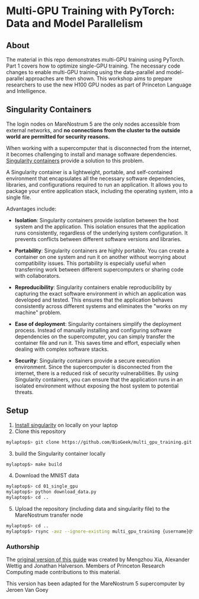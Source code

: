 # Multi-GPU Training with PyTorch: Data and Model Parallelism

## About
The material in this repo demonstrates multi-GPU training using PyTorch. Part 1 covers how to optimize single-GPU training. The necessary code changes to enable multi-GPU training using the data-parallel and model-parallel approaches are then shown. This workshop aims to prepare researchers to use the new H100 GPU nodes as part of Princeton Language and Intelligence.

## Singularity Containers

The login nodes on MareNostrum 5 are the only nodes accessible from external networks, and **no connections from the cluster to the outside world are permitted for security reasons.**

When working with a supercomputer that is disconnected from the internet, it becomes challenging to install and manage software dependencies. [Singularity containers](https://docs.sylabs.io/guides/3.5/user-guide/index.html) provide a solution to this problem.

A Singularity container is a lightweight, portable, and self-contained environment that encapsulates all the necessary software dependencies, libraries, and configurations required to run an application. It allows you to package your entire application stack, including the operating system, into a single file.

Advantages include:

 * **Isolation**: Singularity containers provide isolation between the host system and the application. This isolation ensures that the application runs consistently, regardless of the underlying system configuration. It prevents conflicts between different software versions and libraries.

 * **Portability**: Singularity containers are highly portable. You can create a container on one system and run it on another without worrying about compatibility issues. This portability is especially useful when transferring work between different supercomputers or sharing code with collaborators.

* **Reproducibility**: Singularity containers enable reproducibility by capturing the exact software environment in which an application was developed and tested. This ensures that the application behaves consistently across different systems and eliminates the "works on my machine" problem.

* **Ease of deployment**: Singularity containers simplify the deployment process. Instead of manually installing and configuring software dependencies on the supercomputer, you can simply transfer the container file and run it. This saves time and effort, especially when dealing with complex software stacks.

* **Security**: Singularity containers provide a secure execution environment. Since the supercomputer is disconnected from the internet, there is a reduced risk of security vulnerabilities. By using Singularity containers, you can ensure that the application runs in an isolated environment without exposing the host system to potential threats.


## Setup

 1. [Install singularity](https://docs.sylabs.io/guides/3.5/user-guide/quick_start.html#quick-installation-steps) on locally on your laptop 
 2. Clone this repository

```bash
mylaptop$> git clone https://github.com/BioGeek/multi_gpu_training.git
```

 3. build the Singularity container locally

```bash
mylaptop$> make build
```

  4. Download the MNIST data

```bash
mylaptop$> cd 01_single_gpu
mylaptop$> python download_data.py
mylaptop$> cd ..
```

 5. Upload the repository (including data and singularity file) to the MareNostrum transfer node

```bash
mylaptop$> cd .. 
mylaptop$> rsync -avz --ignore-existing multi_gpu_training {username}@transfer1.bsc.es:"~/"
```


### Authorship

The [original version of this guide](https://github.com/PrincetonUniversity/multi_gpu_training) was created by Mengzhou Xia, Alexander Wettig and Jonathan Halverson. Members of Princeton Research Computing made contributions to this material.

This version has been adapted for the MareNostrum 5 supercomputer by Jeroen Van Goey
